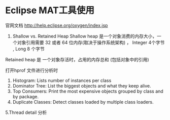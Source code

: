 # Eclipse MAT工具使用

官网文档
http://help.eclipse.org/oxygen/index.jsp

1. Shallow vs. Retained Heap
Shallow heap 是一个对象消费的内存大小，一个对象引用需要 32 或者 64 位内存(取决于操作系统架构) ， Integer 4个字节 , Long 8 个字节

Retained heap 是 一个对象存活时，占用的内存总和 (包括对象中的引用)


打开hprof 文件进行分析时
1. Histogram: Lists number of instances per class
2. Dominator Tree: List the biggest objects and what they keep alive.
3. Top Consumers: Print the most expensive objects grouped by class and by package.
4. Duplicate Classes: Detect classes loaded by multiple class loaders.


5.Thread detail 分析



